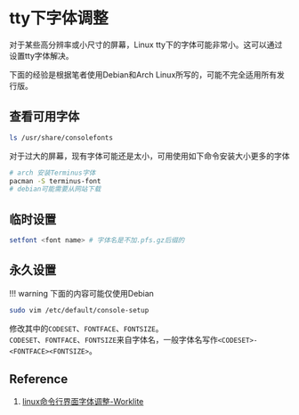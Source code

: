 # tty下字体调整

对于某些高分辨率或小尺寸的屏幕，Linux tty下的字体可能非常小。这可以通过设置tty字体解决。  

下面的经验是根据笔者使用Debian和Arch Linux所写的，可能不完全适用所有发行版。  

## 查看可用字体

```bash
ls /usr/share/consolefonts
```

对于过大的屏幕，现有字体可能还是太小，可用使用如下命令安装大小更多的字体  
```bash
# arch 安装Terminus字体
pacman -S terminus-font
# debian可能需要从网站下载
```

## 临时设置

```bash
setfont <font name> # 字体名是不加.pfs.gz后缀的
```

## 永久设置

!!! warning
    下面的内容可能仅使用Debian

```bash
sudo vim /etc/default/console-setup
```

修改其中的`CODESET`、`FONTFACE`、`FONTSIZE`。  
`CODESET`、`FONTFACE`、`FONTSIZE`来自字体名，一般字体名写作`<CODESET>-<FONTFACE><FONTSIZE>`。

## Reference
1. [linux命令行界面字体调整-Worklite](https://worktile.com/kb/ask/459382.html)